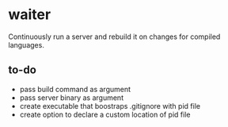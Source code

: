 # waiter

Continuously run a server and rebuild it on changes for compiled
languages.

## to-do

* pass build command as argument
* pass server binary as argument
* create executable that boostraps .gitignore with pid file
* create option to declare a custom location of pid file

